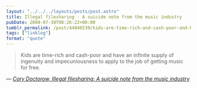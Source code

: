 ```yaml
---
layout: "../../../layouts/posts/post.astro"
title: Illegal filesharing - A suicide note from the music industry
pubDate: 2008-07-30T08:26:22+00:00
tumblr_permalink: /post/44046539/kids-are-time-rich-and-cash-poor-and-have-an
tags: ["linklog"]
format: "quote"
---
```


> Kids are time-rich and cash-poor and have an infinite supply of ingenuity and impecuniousness to apply to the job of getting music for free.

— <cite>[Cory Doctorow, _Illegal filesharing: A suicide note from the music industry_](https://www.theguardian.com/technology/2008/jul/29/internet.digitalmusic)</cite>
